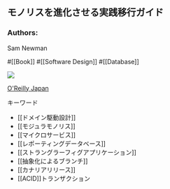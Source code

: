 ## モノリスを進化させる実践移行ガイド

### Authors:
Sam Newman

#[[Book]] #[[Software Design]] #[[Database]]

![](https://www.oreilly.co.jp/books/images/picture_large978-4-87311-931-1.jpeg)

[O'Reilly Japan](https://www.oreilly.co.jp//books/9784873119311/)


キーワード
- [[ドメイン駆動設計]]
- [[モジュラモノリス]]
- [[マイクロサービス]]
- [[レポーティングデータベース]]
- [[ストラングラーフィグアプリケーション]]
- [[抽象化によるブランチ]]
- [[カナリアリリース]]
- [[ACID]]トランザクション
